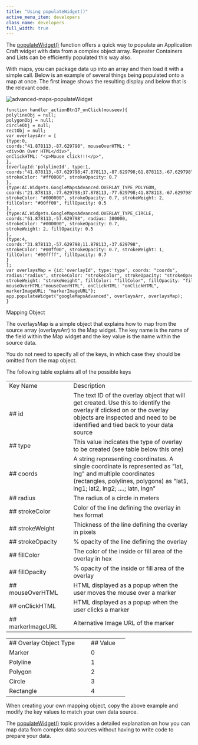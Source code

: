 ```yaml
---
title: "Using populateWidget()"
active_menu_item: developers
class_name: developers
full_width: true
---
```



The [populateWidget()](../../../scripting-apis/client-api/widget-data-state-manipulation/populatewidget()/index) function offers a quick way to populate an Application Craft widget with data from a complex object array. Repeater Containers and Lists can be efficiently populated this way also.

With maps, you can package data up into an array and then load it with a simple call. Below is an example of several things being populated onto a map at once. The first image shows the resulting display and below that is the relevant code.

![advanced-maps-populateWidget](/img/docs/advanced-maps-populatewidget.png)

    function handler_actionBtn17_onClick(mouseev){
    polylineObj = null;
    polygonObj = null;
    circleObj = null;
    rectObj = null;
    var overlaysArr = [
    {type:0,
    coords:"41.878113,-87.629798", mouseOverHTML: "<div>On Over HTML</div>",
    onClickHTML: "<p>Mouse click!!!</p>",
    },
    {overlayId:'polylineId', type:1,
    coords:"41.878113,-87.629798;47.878113,-87.629798;61.878113,-67.629798",
    strokeColor: "#ff0000", strokeOpacity: 0.7
    },
    {type:AC.Widgets.GoogleMapsAdvanced.OVERLAY_TYPE_POLYGON,
    coords:"21.878113,-77.629798;37.878113,-77.629798;41.878113,-67.629798",
    strokeColor: "#000000", strokeOpacity: 0.7, strokeWeight: 2,
    fillColor: "#00ff00", fillOpacity: 0.5
    },
    {type:AC.Widgets.GoogleMapsAdvanced.OVERLAY_TYPE_CIRCLE,
    coords:"61.878113,-57.629798", radius: 380000,
    strokeColor: "#000000", strokeOpacity: 0.7,
    strokeWeight: 2, fillOpacity: 0.5
    },
    {type:4,
    coords:"31.878113,-57.629798;11.878113,-37.629798",
    strokeColor: "#00ff00", strokeOpacity: 0.7, strokeWeight: 1,
    fillColor: "#00ffff", fillOpacity: 0.7
    }
    ];
    var overlaysMap = {id:'overlayId', type:'type', coords: "coords",
    radius:"radius", strokeColor: "strokeColor", strokeOpacity: "strokeOpacity",
    strokeWeight: "strokeWeight", fillColor: "fillColor", fillOpacity: "fillOpacity",
    mouseOverHTML:"mouseOverHTML", onClickHTML: "onClickHTML",
    markerImageURL: "markerImageURL"};
    app.populateWidget("googleMapsAdvanced", overlaysArr, overlaysMap);
    }
   

Mapping Object

The overlaysMap is a simple object that explains how to map from the source array (overlaysArr) to the Map widget. The key name is the name of the field within the Map widget and the key value is the name within the source data.

You do not need to specify all of the keys, in which case they should be omitted from the map object.

The following table explains all of the possible keys

<table>
<tr>
<td width="151">
Key Name

</td>
<td width="14">
</td>
<td width="833">
Description

</td>
</tr>
<tr>
<td width="151">
## id

</td>
<td width="14">
</td>
<td width="833">
The text ID of the overlay object that will get created. Use this to identify the overlay if clicked on or the overlay objects are inspected and need to be identified and tied back to your data source

</td>
</tr>
<tr>
<td width="151">
## type

</td>
<td width="14">
</td>
<td width="833">
This value indicates the type of overlay to be created (see table below this one)

</td>
</tr>
<tr>
<td width="151">
## coords

</td>
<td width="14">
</td>
<td width="833">
A string representing coordinates. A single coordinate is represented as "lat, lng" and multiple coordinates (rectangles, polylines, polygons) as "lat1, lng1; lat2, lng2; ....; latn, lngn"

</td>
</tr>
<tr>
<td width="151">
## radius

</td>
<td width="14">
</td>
<td width="833">
The radius of a circle in meters

</td>
</tr>
<tr>
<td width="151">
## strokeColor

</td>
<td width="14">
</td>
<td width="833">
Color of the line defining the overlay in hex format

</td>
</tr>
<tr>
<td width="151">
## strokeWeight

</td>
<td width="14">
</td>
<td width="833">
Thickness of the line defining the overlay in pixels

</td>
</tr>
<tr>
<td width="151">
## strokeOpacity

</td>
<td width="14">
</td>
<td width="833">
% opacity of the line defining the overlay

</td>
</tr>
<tr>
<td width="151">
## fillColor

</td>
<td width="14">
</td>
<td width="833">
The color of the inside or fill area of the overlay in hex

</td>
</tr>
<tr>
<td width="151">
## fillOpacity

</td>
<td width="14">
</td>
<td width="833">
% opacity of the inside or fill area of the overlay

</td>
</tr>
<tr>
<td width="151">
## mouseOverHTML

</td>
<td width="14">
</td>
<td width="833">
HTML displayed as a popup when the user moves the mouse over a marker

</td>
</tr>
<tr>
<td width="151">
## onClickHTML

</td>
<td width="14">
</td>
<td width="833">
HTML displayed as a popup when the user clicks a marker

</td>
</tr>
<tr>
<td width="151">
## markerImageURL

</td>
<td width="14">
</td>
<td width="833">
Alternative Image URL of the marker

</td>
</tr>
</table>

<table>
<tr>
<td width="182">
## Overlay Object Type

</td>
<td width="8">
</td>
<td width="85">
## Value

</td>
</tr>
<tr>
<td width="182">
Marker

</td>
<td width="8">
</td>
<td width="85">
0

</td>
</tr>
<tr>
<td width="182">
Polyline

</td>
<td width="8">
</td>
<td width="85">
1

</td>
</tr>
<tr>
<td width="182">
Polygon

</td>
<td width="8">
</td>
<td width="85">
2

</td>
</tr>
<tr>
<td width="182">
Circle

</td>
<td width="8">
</td>
<td width="85">
3

</td>
</tr>
<tr>
<td width="182">
Rectangle

</td>
<td width="8">
</td>
<td width="85">
4

</td>
</tr>
</table>

When creating your own mapping object, copy the above example and modify the key values to match your own data source.

The [populateWidget()](../../../scripting-apis/client-api/widget-data-state-manipulation/populatewidget()/index) topic provides a detailed explanation on how you can map data from complex data sources without having to write code to prepare your data.

